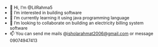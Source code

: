 - 👋 Hi, I’m @LilRahma5
- 👀 I’m interested in building software
- 🌱 I’m currently learning it using java programming language
- 💞️ I’m looking to collaborate on building an electricity billing system software
- 📫 You can send me mails @isholarahmat2006@gmail.com or message 09074947413

<!---
LilRahma5/LilRahma5 is a ✨ special ✨ repository because its `README.md` (this file) appears on your GitHub profile.
You can click the Preview link to take a look at your changes.
--->
